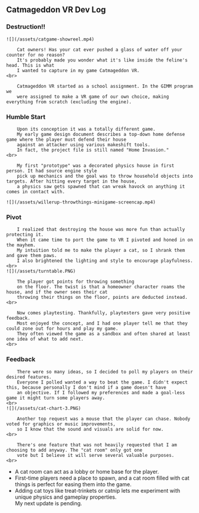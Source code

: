 ## Catmageddon VR Dev Log

### Destruction!!

	![](/assets/catgame-showreel.mp4)
	
		Cat owners! Has your cat ever pushed a glass of water off your counter for no reason? 
		It's probably made you wonder what it's like inside the feline's head. This is what 
		I wanted to capture in my game Catmageddon VR. 
	<br>
	
		Catmageddon VR started as a school assignment. In the GIMM program we 
		were assigned to make a VR game of our own choice, making everything from scratch (excluding the engine).

### Humble Start
		Upon its conception it was a totally different game. 
		My early game design document describes a top-down home defense game where the player must defend their house 
		against an attacker using various makeshift tools.
		In fact, the project file is still named "Home Invasion."  
	<br>
	
		My first "prototype" was a decorated physics house in first person. It had source engine style 
		pick up mechanics and the goal was to throw household objects into targets. After hitting every target in the house, 
		a physics saw gets spawned that can wreak havock on anything it comes in contact with.

	![](/assets/willerup-throwthings-minigame-screencap.mp4)

### Pivot
		I realized that destroying the house was more fun than actually protecting it. 
		When it came time to port the game to VR I pivoted and honed in on the mayhem. 
		My intuition told me to make the player a cat, so I shrank them and gave them paws. 
		I also brightened the lighting and style to encourage playfulness.
	<br>
	![](/assets/turntable.PNG)
	
		The player got points for throwing something 
		on the floor. The twist is that a homeowner character roams the house, and if the owner sees their cat 
		throwing their things on the floor, points are deducted instead.
	<br>
	
		Now comes playtesting. Thankfully, playtesters gave very positive feedback. 
		Most enjoyed the concept, and I had one player tell me that they could zone out for hours and play my game. 
		They often viewed the game as a sandbox and often shared at least one idea of what to add next. 
	<br>
### Feedback
		There were so many ideas, so I decided to poll my players on their desired features.
		Everyone I polled wanted a way to beat the game. I didn't expect this, because personally I don't mind if a game doesn't have 
		an objective. If I followed my preferences and made a goal-less game it might turn some players away. 
	<br>
	![](/assets/cat-chart-3.PNG)
	
		Another top request was a mouse that the player can chase. Nobody voted for graphics or music improvements, 
		so I know that the sound and visuals are solid for now.
	<br>
	
		There's one feature that was not heavily requested that I am choosing to add anyway. The "cat room" only got one 
		vote but I believe it will serve several valuable purposes.
	<br>

- A cat room can act as a lobby or home base for the player.
- First-time players need a place to spawn, and a cat room filled with cat things is perfect 
				for easing them into the game.
- Adding cat toys like treat-trinkets or 
				catnip lets me experiment with unique physics and gameplay properties. 
	<br>
	My next update is pending.
